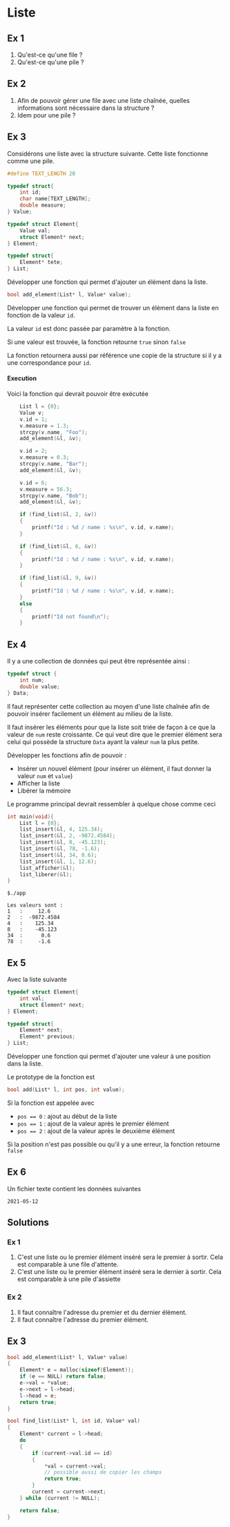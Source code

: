 # Liste

## Ex 1

1. Qu'est-ce qu'une file ?
1. Qu'est-ce qu'une pile ?

## Ex 2

1. Afin de pouvoir gérer une file avec une liste chaînée, quelles informations sont nécessaire dans la structure ?
1. Idem pour une pile ?

## Ex 3

Considérons une liste avec la structure suivante. Cette liste fonctionne comme une pile.

```C
#define TEXT_LENGTH 20

typedef struct{
    int id;
    char name[TEXT_LENGTH];
    double measure;
} Value;

typedef struct Element{
    Value val;
    struct Element* next;
} Element;

typedef struct{
    Element* tete;
} List;
```

Développer une fonction qui permet d'ajouter un élément dans la liste.

```C
bool add_element(List* l, Value* value);
```

Développer une fonction qui permet de trouver un élément dans la liste en fonction de la valeur `id`.

La valeur `id` est donc passée par paramètre à la fonction.

Si une valeur est trouvée, la fonction retourne `true` sinon `false`

La fonction retournera aussi par référence une copie de la structure si il y a une correspondance pour `id`.

#### Execution
Voici la fonction qui devrait pouvoir être exécutée

```C
    List l = {0};
    Value v;
    v.id = 1;
    v.measure = 1.3;
    strcpy(v.name, "Foo");
    add_element(&l, &v);

    v.id = 2;
    v.measure = 0.3;
    strcpy(v.name, "Bar");
    add_element(&l, &v);

    v.id = 6;
    v.measure = 56.3;
    strcpy(v.name, "Bob");
    add_element(&l, &v);

    if (find_list(&l, 2, &v))
    {
        printf("Id : %d / name : %s\n", v.id, v.name);
    }

    if (find_list(&l, 6, &v))
    {
        printf("Id : %d / name : %s\n", v.id, v.name);
    }

    if (find_list(&l, 9, &v))
    {
        printf("Id : %d / name : %s\n", v.id, v.name);
    }
    else
    {
        printf("Id not found\n");
    }
```

## Ex 4

Il y a une collection de données qui peut être représentée ainsi :

```C
typedef struct {
    int num;
    double value;
} Data;
```

Il faut représenter cette collection au moyen d'une liste chaînée afin de
pouvoir insérer facilement un élément au milieu de la liste.

Il faut insérer les éléments pour que la liste soit triée de façon à ce que la valeur de `num` reste croissante.
Ce qui veut dire que le premier élément sera celui qui possède la structure `Data` ayant la valeur `num` la plus petite.

Développer les fonctions afin de pouvoir :
- Insérer un nouvel élément (pour insérer un élément, il faut donner la valeur `num` et `value`)
- Afficher la liste 
- Libérer la mémoire

Le programme principal devrait ressembler à quelque chose comme ceci 

```C
int main(void){
    List l = {0};
    list_insert(&l, 4, 125.34);
    list_insert(&l, 2, -9872.4584);
    list_insert(&l, 8, -45.123);
    list_insert(&l, 78, -1.6);
    list_insert(&l, 34, 0.6);
    list_insert(&l, 1, 12.6);
    list_afficher(&l);
    list_liberer(&l);
}
```

```text
$./app

Les valeurs sont :
1   :     12.6
2   :  -9872.4584
4   :    125.34
8   :    -45.123
34  :      0.6
78  :     -1.6
```

## Ex 5

Avec la liste suivante

```C
typedef struct Element{
    int val;
    struct Element* next;
} Element;

typedef struct{
    Element* next;
    Element* previous;
} List;
```

Développer une fonction qui permet d'ajouter une valeur à une position dans la liste.

Le prototype de la fonction est

```C
bool add(List* l, int pos, int value);
```

Si la fonction est appelée avec 
- `pos == 0` : ajout au début de la liste
- `pos == 1` : ajout de la valeur après le premier élément
- `pos == 2` : ajout de la valeur après le deuxième élément

Si la position n'est pas possible ou qu'il y a une erreur, la fonction retourne `false`


## Ex 6

Un fichier texte contient les données suivantes

```text
2021-05-12 
```


## Solutions

### Ex 1

1. C'est une liste ou le premier élément inséré sera le premier à sortir. Cela est comparable à une file d'attente.
1. C'est une liste ou le premier élément inséré sera le dernier à sortir. Cela est comparable à une pile d'assiette

### Ex 2

1. Il faut connaître l'adresse du premier et du dernier élément.
1. Il faut connaître l'adresse du premier élément.

## Ex 3

```C
bool add_element(List* l, Value* value)
{
    Element* e = malloc(sizeof(Element));
    if (e == NULL) return false;
    e->val = *value;
    e->next = l->head;
    l->head = e;
    return true;
}

bool find_list(List* l, int id, Value* val)
{
    Element* current = l->head;
    do
    {
        if (current->val.id == id)
        {
            *val = current->val;
            // possible aussi de copier les champs
            return true;
        }
        current = current->next;
    } while (current != NULL);

    return false;
}
```
